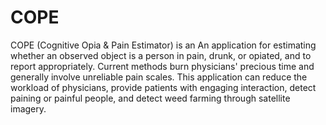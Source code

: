 # COPE
COPE (Cognitive Opia &amp; Pain Estimator) is an An application for estimating whether an observed object is a person in pain, drunk, or opiated, and to report appropriately. Current methods burn physicians' precious time and generally involve unreliable pain scales. This application can reduce the workload of physicians, provide patients with engaging interaction, detect paining or painful people, and detect weed farming through satellite imagery.
